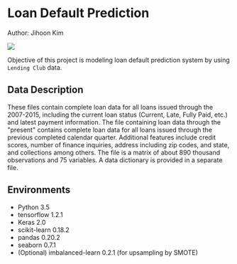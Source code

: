 # Loan Default Prediction

Author: Jihoon Kim

<img src="http://jihoon-kim.synology.me/wp-content/uploads/2017/07/LOAN.jpg">

Objective of this project is modeling loan default prediction system by using `Lending Club` data.

## Data Description
These files contain complete loan data for all loans issued through the 2007-2015, including the current loan status (Current, Late, Fully Paid, etc.) and latest payment information. The file containing loan data through the "present" contains complete loan data for all loans issued through the previous completed calendar quarter. Additional features include credit scores, number of finance inquiries, address including zip codes, and state, and collections among others. The file is a matrix of about 890 thousand observations and 75 variables. A data dictionary is provided in a separate file.

## Environments
* Python 3.5
* tensorflow 1.2.1
* Keras 2.0
* scikit-learn 0.18.2
* pandas 0.20.2
* seaborn 0.7.1
* (Optional) imbalanced-learn 0.2.1 (for upsampling by SMOTE)
